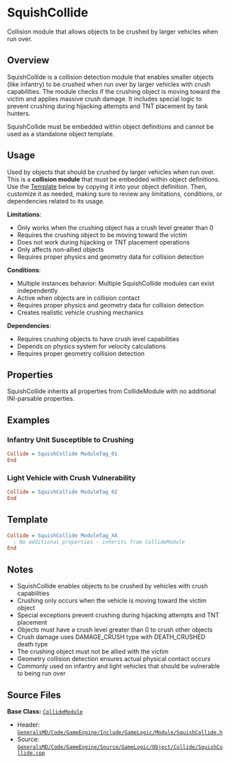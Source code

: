 # SquishCollide

Collision module that allows objects to be crushed by larger vehicles when run over.

## Overview

SquishCollide is a collision detection module that enables smaller objects (like infantry) to be crushed when run over by larger vehicles with crush capabilities. The module checks if the crushing object is moving toward the victim and applies massive crush damage. It includes special logic to prevent crushing during hijacking attempts and TNT placement by tank hunters.

SquishCollide must be embedded within object definitions and cannot be used as a standalone object template.

## Usage

Used by objects that should be crushed by larger vehicles when run over. This is a **collision module** that must be embedded within object definitions. Use the [Template](#template) below by copying it into your object definition. Then, customize it as needed, making sure to review any limitations, conditions, or dependencies related to its usage.

**Limitations**:
- Only works when the crushing object has a crush level greater than 0
- Requires the crushing object to be moving toward the victim
- Does not work during hijacking or TNT placement operations
- Only affects non-allied objects
- Requires proper physics and geometry data for collision detection

**Conditions**:
- Multiple instances behavior: Multiple SquishCollide modules can exist independently
- Active when objects are in collision contact
- Requires proper physics and geometry data for collision detection
- Creates realistic vehicle crushing mechanics

**Dependencies**:
- Requires crushing objects to have crush level capabilities
- Depends on physics system for velocity calculations
- Requires proper geometry collision detection

## Properties

SquishCollide inherits all properties from CollideModule with no additional INI-parsable properties.

## Examples

### Infantry Unit Susceptible to Crushing
```ini
Collide = SquishCollide ModuleTag_01
End
```

### Light Vehicle with Crush Vulnerability
```ini
Collide = SquishCollide ModuleTag_02
End
```

## Template

```ini
Collide = SquishCollide ModuleTag_XX
  ; No additional properties - inherits from CollideModule
End
```

## Notes

- SquishCollide enables objects to be crushed by vehicles with crush capabilities
- Crushing only occurs when the vehicle is moving toward the victim object
- Special exceptions prevent crushing during hijacking attempts and TNT placement
- Objects must have a crush level greater than 0 to crush other objects
- Crush damage uses DAMAGE_CRUSH type with DEATH_CRUSHED death type
- The crushing object must not be allied with the victim
- Geometry collision detection ensures actual physical contact occurs
- Commonly used on infantry and light vehicles that should be vulnerable to being run over

## Source Files

**Base Class:** [`CollideModule`](../../GeneralsMD/Code/GameEngine/Include/GameLogic/Module/CollideModule.h)

- Header: [`GeneralsMD/Code/GameEngine/Include/GameLogic/Module/SquishCollide.h`](../../GeneralsMD/Code/GameEngine/Include/GameLogic/Module/SquishCollide.h)
- Source: [`GeneralsMD/Code/GameEngine/Source/GameLogic/Object/Collide/SquishCollide.cpp`](../../GeneralsMD/Code/GameEngine/Source/GameLogic/Object/Collide/SquishCollide.cpp)